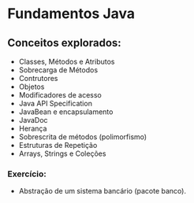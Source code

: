 # Fundamentos Java

## Conceitos explorados: 
* Classes, Métodos e Atributos 
* Sobrecarga de Métodos
* Contrutores
* Objetos
* Modificadores de acesso
* Java API Specification
* JavaBean e encapsulamento
* JavaDoc
* Herança
* Sobrescrita de métodos (polimorfismo)
* Estruturas de Repetição
* Arrays, Strings e Coleções 

### Exercício: 
* Abstração de um sistema bancário (pacote banco). 
